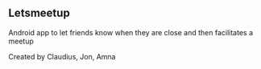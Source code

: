 ## Letsmeetup

Android app to let friends know when they are close and then facilitates a meetup



Created by Claudius, Jon, Amna
